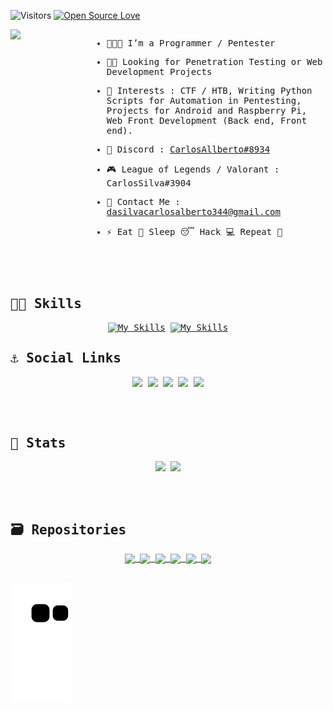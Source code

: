 ![Visitors](https://visitor-badge.laobi.icu/badge?page_id=carlosallberto)
[![Open Source Love](https://badges.frapsoft.com/os/v1/open-source.svg?v=102)](https://github.com/thehackingsage?tab=repositories)

<samp>

<div style="display: flex">
  <div>
    <img align="right" width="130px" src="https://i.gifer.com/origin/84/84d79f587caeee69caf306386ec3527d_w200.gif"/>
  </div>
  <div>
  
- 👨🏽‍💻 I’m a Programmer / Pentester

- 🤝🏽 Looking for Penetration Testing or Web Development Projects

- 🎲 Interests : CTF / HTB, Writing Python Scripts for Automation in Pentesting, Projects for Android and Raspberry Pi, Web Front Development (Back end, Front end).

- 👾 Discord : <a href="#">CarlosAllberto#8934</a>
  
- 🎮 League of Legends / Valorant : CarlosSilva#3904

- 📧 Contact Me : <a href="mailto:dasilvacarlosalberto344@gmail.com">dasilvacarlosalberto344@gmail.com</a>

- ⚡ Eat 🍔 Sleep 😴 Hack 💻 Repeat 🔁
  
  </div>
</div>

<br><br>

## 🐱‍💻 Skills

<div align="center">

  [![My Skills](https://skillicons.dev/icons?i=js,html,css,sass,react,nodejs&theme=dark)](https://skillicons.dev)
  [![My Skills](https://skillicons.dev/icons?i=php,mysql,python,wordpress,linux,raspberrypi&theme=dark)](https://skillicons.dev)

</div>

## ⚓ Social Links

<div style="display: inline_block" align=center>
  <a href="http://wa.me/+5511959973501"><img src="https://img.shields.io/badge/-Whatsapp-black?style=for-the-badge&logo=whatsapp&logoColor=lightgreen" target="_blank"></a>
  <a href="mailto:dasilvacarlosalberto344@gmail.com"><img src="https://img.shields.io/badge/-Gmail-black?style=for-the-badge&logo=gmail&logoColor=red" target="_blank"></a>
  <a href="https://t.me/CarlosSilva344"><img src="https://img.shields.io/badge/-Telegram-black?style=for-the-badge&logo=telegram&logoColor=blue" target="_blank"></a>
  <a href="https://www.instagram.com/carlosallberto_s"><img src="https://img.shields.io/badge/-Instagram-black?style=for-the-badge&logo=instagram&logoColor=purple" target="_blank"></a>
  <a href="https://www.linkedin.com/in/carlosallberto344"><img src="https://img.shields.io/badge/-Linkedin-black?style=for-the-badge&logo=linkedin&logoColor=blue" target="_blank"></a>
</div>

<br><br>

## 💾 Stats
<div align="center">
  <img height="180em" src="https://github-readme-stats.vercel.app/api?username=CarlosAllberto&show_icons=true&theme=chartreuse-dark&include_all_commits=true&count_private=true"/>
  <img height="180em" src="https://github-readme-stats.vercel.app/api/top-langs/?username=CarlosAllberto&layout=compact&langs_count=7&theme=chartreuse-dark"/>
</div>

<br><br>

## 🗃 Repositories
  
<div align=center>
  <a href="https://github.com/CarlosAllberto/vwat">
    <img align="center" src="https://github-readme-stats.vercel.app/api/pin/?username=CarlosAllberto&repo=vwat&theme=chartreuse-dark" />
  </a>
  <a href="https://github.com/CarlosAllberto/NodeSocks">
    <img align="center" src="https://github-readme-stats.vercel.app/api/pin/?username=CarlosAllberto&repo=NodeSocks&theme=chartreuse-dark" />
  </a>
  <a href="https://github.com/CarlosAllberto/LockPick">
    <img align="center" src="https://github-readme-stats.vercel.app/api/pin/?username=CarlosAllberto&repo=LockPick&theme=chartreuse-dark" />
  </a>
  <a href="https://github.com/CarlosAllberto/mant">
    <img align="center" src="https://github-readme-stats.vercel.app/api/pin/?username=CarlosAllberto&repo=mant&theme=chartreuse-dark" />
  </a>
  <a href="https://github.com/CarlosAllberto/CarlosAllberto">
    <img align="center" src="https://github-readme-stats.vercel.app/api/pin/?username=CarlosAllberto&repo=CarlosAllberto&theme=chartreuse-dark" />
  </a>
  <a href="https://github.com/CarlosAllberto/BruteJS">
    <img align="center" src="https://github-readme-stats.vercel.app/api/pin/?username=CarlosAllberto&repo=BruteJS&theme=chartreuse-dark" />
  </a>
</div>

<br>

![Snake animation](https://github.com/carlosallberto/carlosallberto/blob/output/github-contribution-grid-snake.svg)
</samp>
